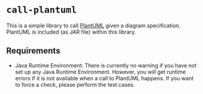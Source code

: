 # `call-plantuml`

This is a simple library to call [PlantUML](https://plantuml.com) given a diagram specification.
PlantUML is included (as JAR file) within this library.

## Requirements

- Java Runtime Environment:
  There is currently no warning if you have not set up any Java Runtime Environment.
  However, you will get runtime errors if it is not available when a call to PlantUML happens.
  If you want to force a check, please perform the test cases.
